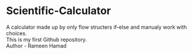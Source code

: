 # Scientific-Calculator
A calculator made up by only flow structers if-else and manualy work with choices.
<br>
This is my first Github repository.
<br>
Author - Rameen Hamad
